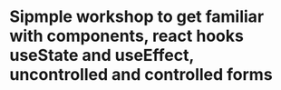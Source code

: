 # Sipmple workshop to get familiar with components, react hooks useState and useEffect, uncontrolled and controlled forms

